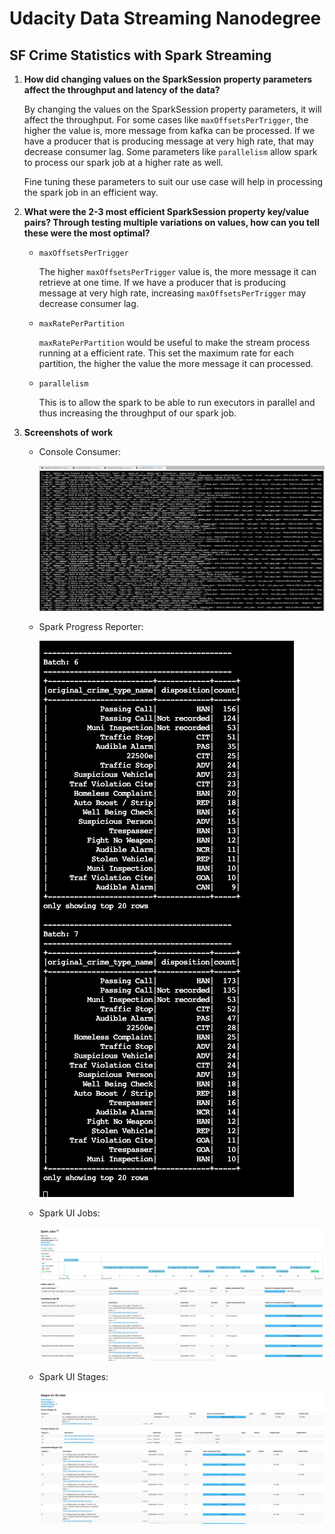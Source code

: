 # Udacity Data Streaming Nanodegree

## SF Crime Statistics with Spark Streaming

1. **How did changing values on the SparkSession property parameters affect the throughput and latency of the data?**

    By changing the values on the SparkSession property parameters, it will affect the throughput. For some cases like `maxOffsetsPerTrigger`, the higher the value is, more message from kafka can be processed. If we have a producer that is producing message at very high rate, that may decrease consumer lag. Some parameters like `parallelism` allow spark to process our spark job at a higher rate as well. 

    Fine tuning these parameters to suit our use case will help in processing the spark job in an efficient way.

2. **What were the 2-3 most efficient SparkSession property key/value pairs? Through testing multiple variations on values, how can you tell these were the most optimal?**

    - `maxOffsetsPerTrigger`

         The higher `maxOffsetsPerTrigger` value is, the more message it can retrieve at one time. If we have a producer that is producing message at very high rate, increasing `maxOffsetsPerTrigger` may decrease consumer lag.
    - `maxRatePerPartition`

         `maxRatePerPartition` would be useful to make the stream process running at a efficient rate. This set the maximum rate for each partition, the higher the value the more message it can processed.

    - `parallelism`

        This is to allow the spark to be able to run executors in parallel and thus increasing the throughput of our spark job.

3. **Screenshots of work**

    - Console Consumer:

      ![alt text](console-consumer.png "Console Consumer")

    - Spark Progress Reporter:

      ![alt text](spark-progress-reporter.png "Spark Progress Reporter")
    - Spark UI Jobs:

      ![alt text](spark-ui-jobs.png "Spark UI Jobs")

    - Spark UI Stages:

      ![alt text](spark-ui-stages.png "Spark UI Stages")
